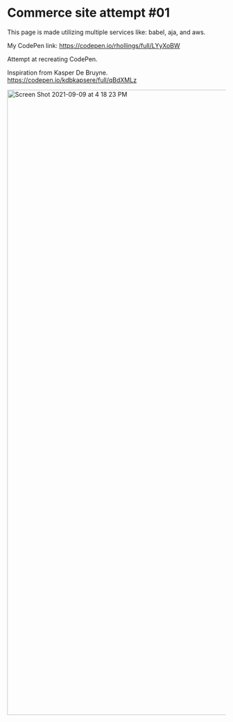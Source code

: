 # Commerce site attempt #01

This page is made utilizing multiple services like: babel, aja, and aws.

My CodePen link: https://codepen.io/rhollings/full/LYyXoBW


Attempt at recreating CodePen. 

Inspiration from Kasper De Bruyne. https://codepen.io/kdbkapsere/full/qBdXMLz 


<img width="1437" alt="Screen Shot 2021-09-09 at 4 18 23 PM" src="https://user-images.githubusercontent.com/75183667/132703359-74372411-0d57-4a1e-b9ba-d8bafa6b53be.png">
